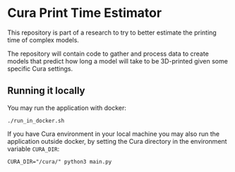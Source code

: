 # Cura Print Time Estimator
This repository is part of a research to try to better estimate the printing time of complex models.

The repository will contain code to gather and process data to create models that predict how long a model will take to be 3D-printed given some specific Cura settings.

## Running it locally
You may run the application with docker:
```
./run_in_docker.sh
```

If you have Cura environment in your local machine you may also run the application outside docker, by setting the Cura directory in the environment variable `CURA_DIR`:
```
CURA_DIR="/cura/" python3 main.py
```
